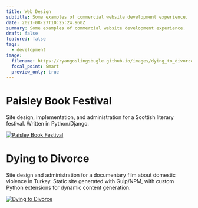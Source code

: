 ```yaml
---
title: Web Design
subtitle: Some examples of commercial website development experience.
date: 2021-08-27T10:25:24.960Z
summary: Some examples of commercial website development experience.
draft: false
featured: false
tags:
  - development
image:
  filename: https://ryangoslingsbugle.github.io/images/dying_to_divorce.png
  focal_point: Smart
  preview_only: true
---
```

# Paisley Book Festival

Site design, implementation, and administration for a Scottish literary festival. Written in Python/Django.

[![Paisley Book Festival](https://ryangoslingsbugle.github.io/images/paisley.png)](https://paisleybookfest.com/)

# Dying to Divorce

Site design and administration for a documentary film about domestic violence in Turkey. Static site generated with Gulp/NPM, with custom Python extensions for dynamic content generation.

[![Dying to Divorce](https://ryangoslingsbugle.github.io/images/dying_to_divorce.png)](https://dyingtodivorce.com/)